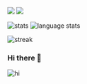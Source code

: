 <a href="https://github.com/emanuelschmoczer"><img src="https://img.shields.io/github/followers/emanuelschmoczer?label=Follow&style=social"></a> <a href="https://www.codewars.com/users/emanuelschmoczer" target="_blank"><img src="https://www.codewars.com/users/emanuelschmoczer/badges/small"></a>

![stats](https://github-readme-stats.vercel.app/api?username=emanuelschmoczer&show_icons=true&hide_border=true&count_private=true&include_all_commits=true&show=prs_merged&theme=ambient_gradient)
![language stats](https://github-readme-stats.vercel.app/api/top-langs/?username=emanuelschmoczer&layout=donut&hide_border=true&langs_count=6&hide=scss,css&count_private=true&theme=ambient_gradient)

![streak](https://github-readme-streak-stats.herokuapp.com?user=emanuelschmoczer&theme=ambient-gradient&hide_border=true)

### Hi there 👋

![hi](https://user-images.githubusercontent.com/905292/111006146-8847d080-838c-11eb-9b22-aa34aa10aba6.gif)

